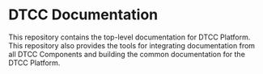 # DTCC Documentation

This repository contains the top-level documentation for DTCC
Platform. This repository also provides the tools for integrating
documentation from all DTCC Components and building the common
documentation for the DTCC Platform.
